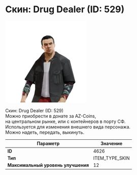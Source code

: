 # Скин: Drug Dealer (ID: 529)

![Item Image](../img/4626.webp?raw=true)

Скин: Drug Dealer (ID: 529)<br>Можно приобрести в донате за AZ-Coins,<br>на центральном рынке, или с контейнеров в порту СФ.<br>Используется для изменения внешнего вида персонажа. <br>Можно надеть, передать, выкинуть.


| Параметр | Значение |
|----------|----------|
| **ID** | 4626 |
| **Тип** | ITEM_TYPE_SKIN |
| **Максимальный уровень улучшения** | 12 |

